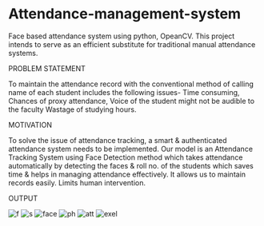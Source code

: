 # Attendance-management-system
Face based attendance system using python, OpeanCV. This project intends to serve as an efficient substitute for traditional manual attendance systems. 


PROBLEM STATEMENT

To maintain the attendance record with the conventional method of calling name of each student includes the following issues- Time consuming, Chances of proxy attendance, Voice of the student might not be audible to the faculty
Wastage of studying hours.

MOTIVATION

To solve the issue of attendance tracking, a smart & authenticated attendance system needs to be implemented. Our model is an Attendance Tracking System using Face Detection
method which takes attendance automatically by detecting the faces & roll no. of the students which saves time & helps in managing attendance effectively. It allows us to maintain records easily.
Limits human intervention.

OUTPUT

![f](https://github.com/alinasoy/Attendance-management-system/assets/127585848/c1f4435b-988c-4fec-90b4-0d2e64cc604e)
![s](https://github.com/alinasoy/Attendance-management-system/assets/127585848/12b1e2e9-9d0a-4e7d-b412-41b57ebea1ac)
![face](https://github.com/alinasoy/Attendance-management-system/assets/127585848/c1ec35b0-ed4e-43b3-ad26-1fdef277fde9)
![ph](https://github.com/alinasoy/Attendance-management-system/assets/127585848/e98654e2-0b7a-472d-8ad8-1348d4e9b7d0)
![att](https://github.com/alinasoy/Attendance-management-system/assets/127585848/984ea1ae-9fb7-4e35-94fb-d7df73afdb45)
![exel](https://github.com/alinasoy/Attendance-management-system/assets/127585848/fd560d29-e034-4533-bdff-f091a9cb0a85)
